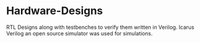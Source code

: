 # Hardware-Designs
RTL Designs along with testbenches to verify them written in Verilog. Icarus Verilog an open source simulator was used for simulations.

